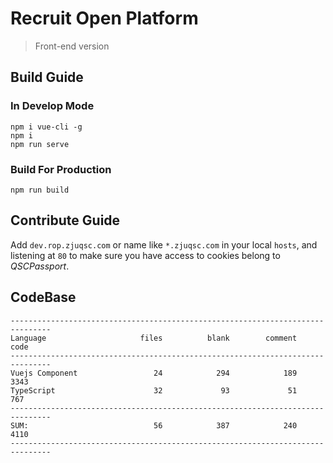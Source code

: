 # Recruit Open Platform

> Front-end version

## Build Guide

### In Develop Mode
```
npm i vue-cli -g
npm i
npm run serve
```
### Build For Production
```
npm run build
```

## Contribute Guide
Add `dev.rop.zjuqsc.com` or name like `*.zjuqsc.com` in your local `hosts`, and listening at `80` to make sure you have access to cookies belong to *QSCPassport*.

## CodeBase
```
-------------------------------------------------------------------------------
Language                     files          blank        comment           code
-------------------------------------------------------------------------------
Vuejs Component                 24            294            189           3343
TypeScript                      32             93             51            767
-------------------------------------------------------------------------------
SUM:                            56            387            240           4110
-------------------------------------------------------------------------------
```
